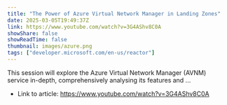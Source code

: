```yaml
---
title: "The Power of Azure Virtual Network Manager in Landing Zones"
date: 2025-03-05T19:49:37Z
link: https://www.youtube.com/watch?v=3G4AShv8C0A
showShare: false
showReadTime: false
thumbnail: images/azure.png
tags: ["developer.microsoft.com/en-us/reactor"]
---
```

This session will explore the Azure Virtual Network Manager (AVNM) service in-depth, comprehensively analysing its features and ...

- Link to article: https://www.youtube.com/watch?v=3G4AShv8C0A